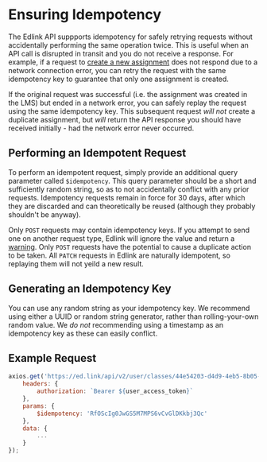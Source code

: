 # Ensuring Idempotency

The Edlink API suppports idempotency for safely retrying requests without accidentally performing the same operation twice. This is useful when an API call is disrupted in transit and you do not receive a response. For example, if a request to [create a new assignment]() does not respond due to a network connection error, you can retry the request with the same idempotency key to guarantee that only one assignment is created.

If the original request was successful (i.e. the assignment was created in the LMS) but ended in a network error, you can safely replay the request using the same idempotency key. This subsequent request *will not* create a duplicate assignment, but *will* return the API response you should have received initially - had the network error never occurred.

## Performing an Idempotent Request

To perform an idempotent request, simply provide an additional query parameter called `$idempotency`. This query parameter should be a short and sufficiently random string, so as to not accidentally conflict with any prior requests. Idempotency requests remain in force for 30 days, after which they are discarded and can theoretically be reused (although they probably shouldn't be anyway).

Only `POST` requests may contain idempotency keys. If you attempt to send one on another request type, Edlink will ignore the value and return a [warning](). Only `POST` requests have the potential to cause a duplicate action to be taken. All `PATCH` requests in Edlink are naturally idempotent, so replaying them will not yeild a new result.

## Generating an Idempotency Key

You can use any random string as your idempotency key. We recommend using either a UUID or random string generator, rather than rolling-your-own random value. We *do not* recommending using a timestamp as an idempotency key as these can easily conflict.

## Example Request

```javascript
axios.get('https://ed.link/api/v2/user/classes/44e54203-d4d9-4eb5-8b05-60fd4539100d/assignments', {
	headers: {
		authorization: `Bearer ${user_access_token}`
	},
    params: {
        $idempotency: 'RfOScIg0JwGS5M7MPS6vCvGlDKkbj3Qc'
    },
    data: {
        ...
    }
});
```